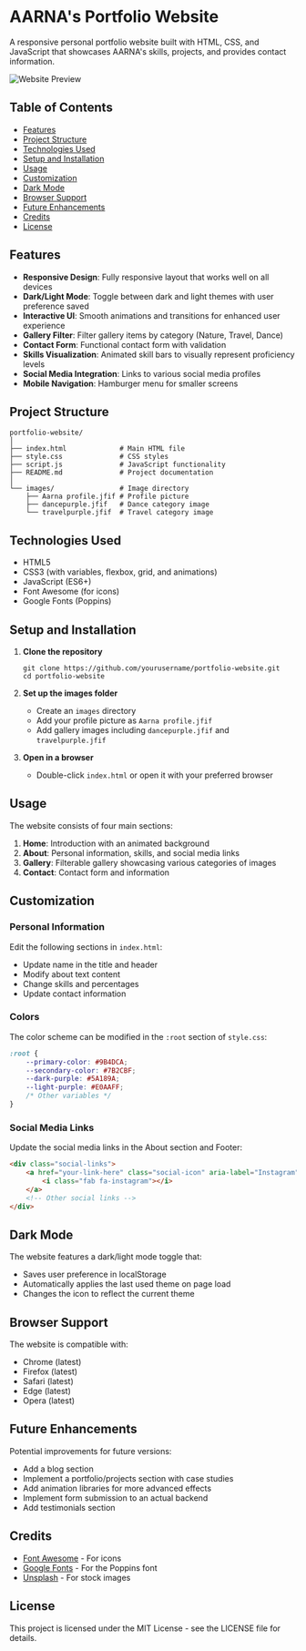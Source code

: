 # AARNA's Portfolio Website

A responsive personal portfolio website built with HTML, CSS, and JavaScript that showcases AARNA's skills, projects, and provides contact information.

![Website Preview](https://i.imgur.com/placeholder.jpg)

## Table of Contents

- [Features](#features)
- [Project Structure](#project-structure)
- [Technologies Used](#technologies-used)
- [Setup and Installation](#setup-and-installation)
- [Usage](#usage)
- [Customization](#customization)
- [Dark Mode](#dark-mode)
- [Browser Support](#browser-support)
- [Future Enhancements](#future-enhancements)
- [Credits](#credits)
- [License](#license)

## Features

- **Responsive Design**: Fully responsive layout that works well on all devices
- **Dark/Light Mode**: Toggle between dark and light themes with user preference saved
- **Interactive UI**: Smooth animations and transitions for enhanced user experience
- **Gallery Filter**: Filter gallery items by category (Nature, Travel, Dance)
- **Contact Form**: Functional contact form with validation
- **Skills Visualization**: Animated skill bars to visually represent proficiency levels
- **Social Media Integration**: Links to various social media profiles
- **Mobile Navigation**: Hamburger menu for smaller screens

## Project Structure

```
portfolio-website/
│
├── index.html             # Main HTML file
├── style.css              # CSS styles
├── script.js              # JavaScript functionality
├── README.md              # Project documentation
│
└── images/                # Image directory
    ├── Aarna profile.jfif # Profile picture
    ├── dancepurple.jfif   # Dance category image
    └── travelpurple.jfif  # Travel category image
```

## Technologies Used

- HTML5
- CSS3 (with variables, flexbox, grid, and animations)
- JavaScript (ES6+)
- Font Awesome (for icons)
- Google Fonts (Poppins)

## Setup and Installation

1. **Clone the repository**
   ```
   git clone https://github.com/yourusername/portfolio-website.git
   cd portfolio-website
   ```

2. **Set up the images folder**
   - Create an `images` directory
   - Add your profile picture as `Aarna profile.jfif`
   - Add gallery images including `dancepurple.jfif` and `travelpurple.jfif`

3. **Open in a browser**
   - Double-click `index.html` or open it with your preferred browser

## Usage

The website consists of four main sections:

1. **Home**: Introduction with an animated background
2. **About**: Personal information, skills, and social media links
3. **Gallery**: Filterable gallery showcasing various categories of images
4. **Contact**: Contact form and information

## Customization

### Personal Information

Edit the following sections in `index.html`:

- Update name in the title and header
- Modify about text content
- Change skills and percentages
- Update contact information

### Colors

The color scheme can be modified in the `:root` section of `style.css`:

```css
:root {
    --primary-color: #9B4DCA;
    --secondary-color: #7B2CBF;
    --dark-purple: #5A189A;
    --light-purple: #E0AAFF;
    /* Other variables */
}
```

### Social Media Links

Update the social media links in the About section and Footer:

```html
<div class="social-links">
    <a href="your-link-here" class="social-icon" aria-label="Instagram">
        <i class="fab fa-instagram"></i>
    </a>
    <!-- Other social links -->
</div>
```

## Dark Mode

The website features a dark/light mode toggle that:

- Saves user preference in localStorage
- Automatically applies the last used theme on page load
- Changes the icon to reflect the current theme

## Browser Support

The website is compatible with:

- Chrome (latest)
- Firefox (latest)
- Safari (latest)
- Edge (latest)
- Opera (latest)

## Future Enhancements

Potential improvements for future versions:

- Add a blog section
- Implement a portfolio/projects section with case studies
- Add animation libraries for more advanced effects
- Implement form submission to an actual backend
- Add testimonials section

## Credits

- [Font Awesome](https://fontawesome.com/) - For icons
- [Google Fonts](https://fonts.google.com/) - For the Poppins font
- [Unsplash](https://unsplash.com/) - For stock images

## License

This project is licensed under the MIT License - see the LICENSE file for details.
